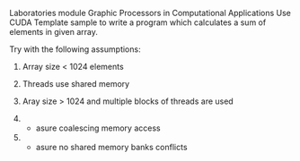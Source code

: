 Laboratories module Graphic Processors in Computational Applications
Use CUDA Template sample to write a program which calculates a sum of elements in given array.

Try with the following assumptions:

1. Array size < 1024 elements

2. Threads use shared memory

3. Aray size > 1024 and multiple blocks of threads are used

4. * asure coalescing memory access

5. * asure no shared memory banks conflicts
